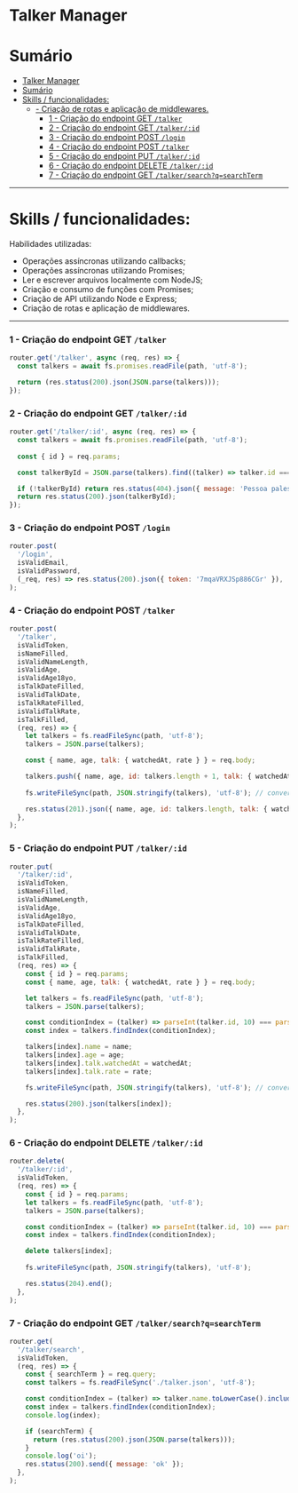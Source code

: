 # Talker Manager 

# Sumário


- [Talker Manager](#talker-manager)
- [Sumário](#sumário)
- [Skills / funcionalidades:](#skills--funcionalidades)
  - [- Criação de rotas e aplicação de middlewares.](#--criação-de-rotas-e-aplicação-de-middlewares)
    - [1 - Criação do endpoint GET `/talker`](#1---criação-do-endpoint-get-talker)
    - [2 - Criação do endpoint GET `/talker/:id`](#2---criação-do-endpoint-get-talkerid)
    - [3 - Criação do endpoint POST `/login`](#3---criação-do-endpoint-post-login)
    - [4 - Criação do endpoint POST `/talker`](#4---criação-do-endpoint-post-talker)
    - [5 - Criação do endpoint PUT `/talker/:id`](#5---criação-do-endpoint-put-talkerid)
    - [6 - Criação do endpoint DELETE `/talker/:id`](#6---criação-do-endpoint-delete-talkerid)
    - [7 - Criação do endpoint GET `/talker/search?q=searchTerm`](#7---criação-do-endpoint-get-talkersearchqsearchterm)

---

# Skills / funcionalidades:

Habilidades utilizadas:

- Operações assíncronas utilizando callbacks;
- Operações assíncronas utilizando Promises;
- Ler e escrever arquivos localmente com NodeJS;
- Criação e consumo de funções com Promises;
- Criação de API utilizando Node e Express;
- Criação de rotas e aplicação de middlewares.
---


### 1 - Criação do endpoint GET `/talker`

```JavaScript
router.get('/talker', async (req, res) => {
  const talkers = await fs.promises.readFile(path, 'utf-8');

  return (res.status(200).json(JSON.parse(talkers)));
});
```

### 2 - Criação do endpoint GET `/talker/:id`

```JavaScript
router.get('/talker/:id', async (req, res) => {
  const talkers = await fs.promises.readFile(path, 'utf-8');
  
  const { id } = req.params;

  const talkerById = JSON.parse(talkers).find((talker) => talker.id === parseInt(id, 10));

  if (!talkerById) return res.status(404).json({ message: 'Pessoa palestrante não encontrada' });
  return res.status(200).json(talkerById);
});
```

### 3 - Criação do endpoint POST `/login`

```JavaScript
router.post(
  '/login',
  isValidEmail,
  isValidPassword,
  (_req, res) => res.status(200).json({ token: '7mqaVRXJSp886CGr' }),
);
```

### 4 - Criação do endpoint POST `/talker`
```JavaScript
router.post(
  '/talker',
  isValidToken,
  isNameFilled,
  isValidNameLength,
  isValidAge,
  isValidAge18yo,
  isTalkDateFilled,
  isValidTalkDate,
  isTalkRateFilled,
  isValidTalkRate,
  isTalkFilled,
  (req, res) => {
    let talkers = fs.readFileSync(path, 'utf-8');
    talkers = JSON.parse(talkers);

    const { name, age, talk: { watchedAt, rate } } = req.body;

    talkers.push({ name, age, id: talkers.length + 1, talk: { watchedAt, rate } });
  
    fs.writeFileSync(path, JSON.stringify(talkers), 'utf-8'); // converte objeto JS para string JSON

    res.status(201).json({ name, age, id: talkers.length, talk: { watchedAt, rate } });  
  },
);
```

### 5 - Criação do endpoint PUT `/talker/:id`

```JavaScript
router.put(
  '/talker/:id',
  isValidToken,
  isNameFilled,
  isValidNameLength,
  isValidAge,
  isValidAge18yo,
  isTalkDateFilled,
  isValidTalkDate,
  isTalkRateFilled,
  isValidTalkRate,
  isTalkFilled,
  (req, res) => {
    const { id } = req.params;
    const { name, age, talk: { watchedAt, rate } } = req.body;

    let talkers = fs.readFileSync(path, 'utf-8');
    talkers = JSON.parse(talkers);

    const conditionIndex = (talker) => parseInt(talker.id, 10) === parseInt(id, 10);
    const index = talkers.findIndex(conditionIndex);

    talkers[index].name = name;
    talkers[index].age = age;
    talkers[index].talk.watchedAt = watchedAt;
    talkers[index].talk.rate = rate;    

    fs.writeFileSync(path, JSON.stringify(talkers), 'utf-8'); // converte objeto JS para string JSON

    res.status(200).json(talkers[index]);
  },
);
```

### 6 - Criação do endpoint DELETE `/talker/:id`

```JavaScript
router.delete(
  '/talker/:id',
  isValidToken,
  (req, res) => {
    const { id } = req.params;
    let talkers = fs.readFileSync(path, 'utf-8');
    talkers = JSON.parse(talkers);

    const conditionIndex = (talker) => parseInt(talker.id, 10) === parseInt(id, 10);
    const index = talkers.findIndex(conditionIndex);

    delete talkers[index];
    
    fs.writeFileSync(path, JSON.stringify(talkers), 'utf-8');

    res.status(204).end();
  },
);
```

### 7 - Criação do endpoint GET `/talker/search?q=searchTerm`

```JavaScript
router.get(
  '/talker/search',
  isValidToken,
  (req, res) => {
    const { searchTerm } = req.query;
    const talkers = fs.readFileSync('./talker.json', 'utf-8');

    const conditionIndex = (talker) => talker.name.toLowerCase().includes(searchTerm.toLowerCase());
    const index = talkers.findIndex(conditionIndex);
    console.log(index);

    if (searchTerm) {
      return (res.status(200).json(JSON.parse(talkers)));
    }
    console.log('oi');
    res.status(200).send({ message: 'ok' });
  },
);
```
